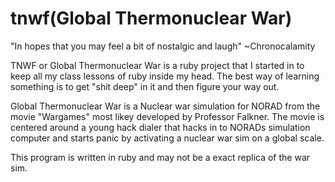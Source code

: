 tnwf(Global Thermonuclear War)
====
"In hopes that you may feel a bit of nostalgic and laugh"
                                                   ~Chronocalamity

TNWF or Global Thermonuclear War is a ruby project that I started in to keep all my class lessons of ruby inside my head.
The best way of learning something is to get "shit deep" in it and then figure your way out.

Global Thermonuclear War is a Nuclear war simulation for NORAD from the movie "Wargames" most likey developed by
Professor Falkner. The movie is centered around a young hack dialer that hacks in to NORADs simulation computer and starts
panic by activating a nuclear war sim on a global scale.

This program is written in ruby and may not be a exact replica of the war sim.
